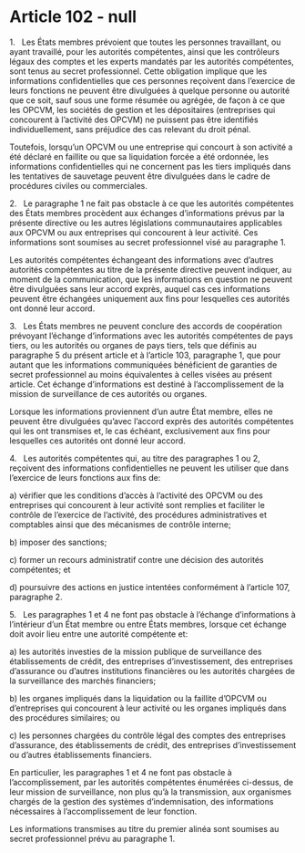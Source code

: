 # Article 102 - null


1.   Les États membres prévoient que toutes les personnes travaillant, ou ayant travaillé, pour les autorités compétentes, ainsi que les contrôleurs légaux des comptes et les experts mandatés par les autorités compétentes, sont tenus au secret professionnel. Cette obligation implique que les informations confidentielles que ces personnes reçoivent dans l’exercice de leurs fonctions ne peuvent être divulguées à quelque personne ou autorité que ce soit, sauf sous une forme résumée ou agrégée, de façon à ce que les OPCVM, les sociétés de gestion et les dépositaires (entreprises qui concourent à l’activité des OPCVM) ne puissent pas être identifiés individuellement, sans préjudice des cas relevant du droit pénal.

Toutefois, lorsqu’un OPCVM ou une entreprise qui concourt à son activité a été déclaré en faillite ou que sa liquidation forcée a été ordonnée, les informations confidentielles qui ne concernent pas les tiers impliqués dans les tentatives de sauvetage peuvent être divulguées dans le cadre de procédures civiles ou commerciales.

2.   Le paragraphe 1 ne fait pas obstacle à ce que les autorités compétentes des États membres procèdent aux échanges d’informations prévus par la présente directive ou les autres législations communautaires applicables aux OPCVM ou aux entreprises qui concourent à leur activité. Ces informations sont soumises au secret professionnel visé au paragraphe 1.

Les autorités compétentes échangeant des informations avec d’autres autorités compétentes au titre de la présente directive peuvent indiquer, au moment de la communication, que les informations en question ne peuvent être divulguées sans leur accord exprès, auquel cas ces informations peuvent être échangées uniquement aux fins pour lesquelles ces autorités ont donné leur accord.

3.   Les États membres ne peuvent conclure des accords de coopération prévoyant l’échange d’informations avec les autorités compétentes de pays tiers, ou les autorités ou organes de pays tiers, tels que définis au paragraphe 5 du présent article et à l’article 103, paragraphe 1, que pour autant que les informations communiquées bénéficient de garanties de secret professionnel au moins équivalentes à celles visées au présent article. Cet échange d’informations est destiné à l’accomplissement de la mission de surveillance de ces autorités ou organes.

Lorsque les informations proviennent d’un autre État membre, elles ne peuvent être divulguées qu’avec l’accord exprès des autorités compétentes qui les ont transmises et, le cas échéant, exclusivement aux fins pour lesquelles ces autorités ont donné leur accord.

4.   Les autorités compétentes qui, au titre des paragraphes 1 ou 2, reçoivent des informations confidentielles ne peuvent les utiliser que dans l’exercice de leurs fonctions aux fins de:

a) vérifier que les conditions d’accès à l’activité des OPCVM ou des entreprises qui concourent à leur activité sont remplies et faciliter le contrôle de l’exercice de l’activité, des procédures administratives et comptables ainsi que des mécanismes de contrôle interne;

b) imposer des sanctions;

c) former un recours administratif contre une décision des autorités compétentes; et

d) poursuivre des actions en justice intentées conformément à l’article 107, paragraphe 2.

5.   Les paragraphes 1 et 4 ne font pas obstacle à l’échange d’informations à l’intérieur d’un État membre ou entre États membres, lorsque cet échange doit avoir lieu entre une autorité compétente et:

a) les autorités investies de la mission publique de surveillance des établissements de crédit, des entreprises d’investissement, des entreprises d’assurance ou d’autres institutions financières ou les autorités chargées de la surveillance des marchés financiers;

b) les organes impliqués dans la liquidation ou la faillite d’OPCVM ou d’entreprises qui concourent à leur activité ou les organes impliqués dans des procédures similaires; ou

c) les personnes chargées du contrôle légal des comptes des entreprises d’assurance, des établissements de crédit, des entreprises d’investissement ou d’autres établissements financiers.

En particulier, les paragraphes 1 et 4 ne font pas obstacle à l’accomplissement, par les autorités compétentes énumérées ci-dessus, de leur mission de surveillance, non plus qu’à la transmission, aux organismes chargés de la gestion des systèmes d’indemnisation, des informations nécessaires à l’accomplissement de leur fonction.

Les informations transmises au titre du premier alinéa sont soumises au secret professionnel prévu au paragraphe 1.

